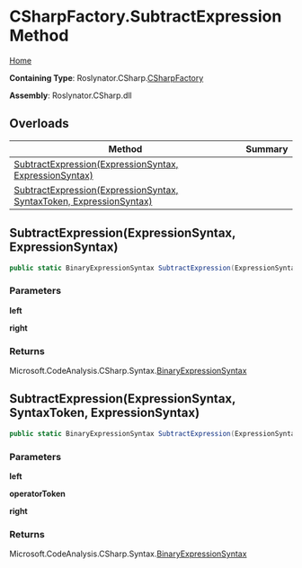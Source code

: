 <a name="_top"></a>

# CSharpFactory\.SubtractExpression Method

[Home](../../../../README.md#_top)

**Containing Type**: Roslynator\.CSharp\.[CSharpFactory](../README.md#_top)

**Assembly**: Roslynator\.CSharp\.dll

## Overloads

| Method | Summary |
| ------ | ------- |
| [SubtractExpression(ExpressionSyntax, ExpressionSyntax)](#Roslynator_CSharp_CSharpFactory_SubtractExpression_Microsoft_CodeAnalysis_CSharp_Syntax_ExpressionSyntax_Microsoft_CodeAnalysis_CSharp_Syntax_ExpressionSyntax_) | |
| [SubtractExpression(ExpressionSyntax, SyntaxToken, ExpressionSyntax)](#Roslynator_CSharp_CSharpFactory_SubtractExpression_Microsoft_CodeAnalysis_CSharp_Syntax_ExpressionSyntax_Microsoft_CodeAnalysis_SyntaxToken_Microsoft_CodeAnalysis_CSharp_Syntax_ExpressionSyntax_) | |

## SubtractExpression\(ExpressionSyntax, ExpressionSyntax\) <a name="Roslynator_CSharp_CSharpFactory_SubtractExpression_Microsoft_CodeAnalysis_CSharp_Syntax_ExpressionSyntax_Microsoft_CodeAnalysis_CSharp_Syntax_ExpressionSyntax_"></a>

```csharp
public static BinaryExpressionSyntax SubtractExpression(ExpressionSyntax left, ExpressionSyntax right)
```

### Parameters

**left**

**right**

### Returns

Microsoft\.CodeAnalysis\.CSharp\.Syntax\.[BinaryExpressionSyntax](https://docs.microsoft.com/en-us/dotnet/api/microsoft.codeanalysis.csharp.syntax.binaryexpressionsyntax)

## SubtractExpression\(ExpressionSyntax, SyntaxToken, ExpressionSyntax\) <a name="Roslynator_CSharp_CSharpFactory_SubtractExpression_Microsoft_CodeAnalysis_CSharp_Syntax_ExpressionSyntax_Microsoft_CodeAnalysis_SyntaxToken_Microsoft_CodeAnalysis_CSharp_Syntax_ExpressionSyntax_"></a>

```csharp
public static BinaryExpressionSyntax SubtractExpression(ExpressionSyntax left, SyntaxToken operatorToken, ExpressionSyntax right)
```

### Parameters

**left**

**operatorToken**

**right**

### Returns

Microsoft\.CodeAnalysis\.CSharp\.Syntax\.[BinaryExpressionSyntax](https://docs.microsoft.com/en-us/dotnet/api/microsoft.codeanalysis.csharp.syntax.binaryexpressionsyntax)

